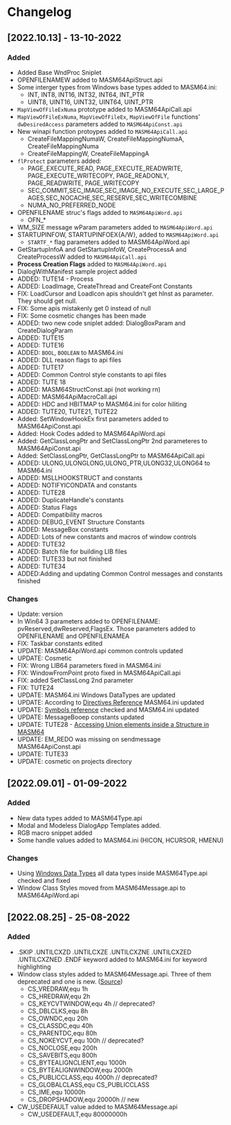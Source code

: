 # Changelog

## [2022.10.13] - 13-10-2022
### Added
* Added Base WndProc Sniplet
* OPENFILENAMEW added to MASM64ApiStruct.api
* Some interger types from Windows base types added to MASM64.ini:
  * INT, INT8, INT16, INT32, INT64, INT_PTR
  * UINT8, UINT16, UINT32, UINT64, UINT_PTR
* `MapViewOfFileExNuma` prototype added to MASM64ApiCall.api
* `MapViewOfFileExNuma`, `MapViewOfFileEx`, `MapViewOfFile` functions' `dwDesiredAccess` parameters added to `MASM64ApiConst.api`
* New winapi function protoypes added to `MASM64ApiCall.api`
  * CreateFileMappingNumaW, CreateFileMappingNumaA, CreateFileMappingNuma
  * CreateFileMappingW, CreateFileMappingA
* `flProtect` parameters added:
  * PAGE_EXECUTE_READ, PAGE_EXECUTE_READWRITE, PAGE_EXECUTE_WRITECOPY, PAGE_READONLY, PAGE_READWRITE, PAGE_WRITECOPY
  * SEC_COMMIT,SEC_IMAGE,SEC_IMAGE_NO_EXECUTE,SEC_LARGE_PAGES,SEC_NOCACHE,SEC_RESERVE,SEC_WRITECOMBINE
  * NUMA_NO_PREFERRED_NODE
* OPENFILENAME struc's flags added to `MASM64ApiWord.api`
  * OFN_*
* WM_SIZE message wParam parameters added to `MASM64ApiWord.api`
* STARTUPINFOW, STARTUPINFOEX{A/W}, added to `MASM64ApiWord.api`
  * `STARTF_*` flag parameters added to MASM64ApiWord.api
* GetStartupInfoA and GetStartupInfoW, CreateProcessA and CreateProcessW added to `MASM64ApiCall.api`
* **Process Creation Flags** added to `MASM64ApiWord.api`
* DialogWithManifest sample project added
* ADDED: TUTE14 - Process
* ADDED: LoadImage, CreateThread and CreateFont Constants
* FIX: LoadCursor and LoadIcon apis shouldn't get hInst as parameter. They should get null.
* FIX: Some apis mistakenly get 0 instead of null
* FIX: Some cosmetic changes has been made
* ADDED: two new code sniplet added: DialogBoxParam and CreateDialogParam
* ADDED: TUTE15
* ADDED: TUTE16
* ADDED: `BOOL`, `BOOLEAN` to MASM64.ini
* ADDED: DLL reason flags to api files
* ADDED: TUTE17
* ADDED: Common Control style constants to api files
* ADDED: TUTE 18
* ADDED: MASM64StructConst.api (not working rn)
* ADDED: MASM64ApiMacroCall.api
* ADDED: HDC and HBITMAP to MASM64.ini for color hiliting
* ADDED: TUTE20, TUTE21, TUTE22
* Added: SetWindowHookEx first parameters added to MASM64ApiConst.api
* Added: Hook Codes added to MASM64ApiWord.api
* Added: GetClassLongPtr and SetClassLongPtr 2nd parameteres to MASM64ApiConst.api
* Added: SetClassLongPtr, GetClassLongPtr to MASM64ApiCall.api
* ADDED: ULONG,ULONGLONG,ULONG_PTR,ULONG32,ULONG64 to MASM64.ini
* ADDED: MSLLHOOKSTRUCT and constants
* ADDED: NOTIFYICONDATA and constants
* ADDED: TUTE28
* ADDED: DuplicateHandle's constants
* ADDED: Status Flags
* ADDED: Compatibility macros
* ADDED: DEBUG_EVENT Structure Constants
* ADDED: MessageBox constants
* ADDED: Lots of new constants and macros of window controls
* ADDED: TUTE32
* ADDED: Batch file for building LIB files
* ADDED: TUTE33 but not finished
* ADDED: TUTE34
* ADDED:Adding and updating Common Control messages and constants finished


### Changes
* Update: version
* In Win64 3 parameters added to OPENFILENAME: pvReserved,dwReserved,FlagsEx. Those parameters added to OPENFILENAME and OPENFILENAMEA
* FIX: Taskbar constants edited
* UPDATE: MASM64ApiWord.api common controls updated
* UPDATE: Cosmetic
* FIX: Wrong LIB64 parameters fixed in MASM64.ini
* FIX: WindowFromPoint proto fixed in MASM64ApiCall.api
* FIX: added SetClassLong 2nd parameter
* FIX: TUTE24
* UPDATE: MASM64.ini Windows DataTypes are updated
* UPDATE: According to [Directives Reference](https://learn.microsoft.com/en-us/cpp/assembler/masm/directives-reference?view=msvc-170) MASM64.ini updated
* UPDATE: [Symbols reference](https://learn.microsoft.com/en-us/cpp/assembler/masm/symbols-reference?view=msvc-170) checked and MASM64.ini updated
* UPDATE: MessageBooep constants updated
* UPDATE: TUTE28 - [Accessing Union elements inside a Structure in MASM64](https://masm32.com/board/index.php?topic=10387.0)
* UPDATE: EM_REDO was missing on sendmessage MASM64ApiConst.api
* UPDATE: TUTE33
* UPDATE: cosmetic on projects directory

## [2022.09.01] - 01-09-2022
### Added
* New data types added to MASM64Type.api
* Modal and Modeless DialogApp Templates added.
* RGB macro snippet added
* Some handle values added to MASM64.ini (HICON, HCURSOR, HMENU)

### Changes
* Using [Windows Data Types][web-msdocs-windows-data-types] all data types inside MASM64Type.api checked and fixed
* Window Class Styles moved from MASM64Message.api to MASM64ApiWord.api

## [2022.08.25] - 25-08-2022
### Added
* .SKIP .UNTILCXZD .UNTILCXZE .UNTILCXZNE .UNTILCXZED .UNTILCXZNED .ENDF keyword added to MASM64.ini for keyword highlighting
* Window class styles added to MASM64Message.api. Three of them deprecated and one is new. ([Source][web-msdocs-windows-class-styles])
  * CS_VREDRAW,equ 1h
  * CS_HREDRAW,equ 2h
  * CS_KEYCVTWINDOW,equ 4h      // deprecated?
  * CS_DBLCLKS,equ 8h
  * CS_OWNDC,equ 20h
  * CS_CLASSDC,equ 40h
  * CS_PARENTDC,equ 80h
  * CS_NOKEYCVT,equ 100h        // deprecated?
  * CS_NOCLOSE,equ 200h
  * CS_SAVEBITS,equ 800h
  * CS_BYTEALIGNCLIENT,equ 1000h
  * CS_BYTEALIGNWINDOW,equ 2000h
  * CS_PUBLICCLASS,equ 4000h    // deprecated?
  * CS_GLOBALCLASS,equ CS_PUBLICCLASS
  * CS_IME,equ 10000h
  * CS_DROPSHADOW,equ 20000h    // new
* CW_USEDEFAULT value added to MASM64Message.api
  * CW_USEDEFAULT,equ 80000000h


[web-msdocs-windows-data-types]: https://docs.microsoft.com/en-us/windows/win32/winprog/windows-data-types
[web-msdocs-windows-class-styles]: https://docs.microsoft.com/en-us/windows/win32/winmsg/window-class-styles